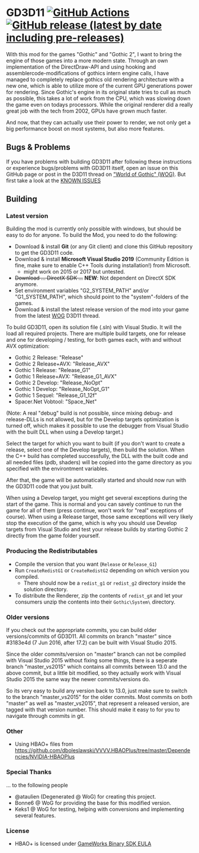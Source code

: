 # GD3D11 [![GitHub Actions](https://github.com/kirides/GD3D11/actions/workflows/build.yml/badge.svg)](https://github.com/Kirides/GD3D11/actions) [![GitHub release (latest by date including pre-releases)](https://img.shields.io/github/v/release/Kirides/GD3D11?include_prereleases)](https://github.com/Kirides/GD3D11/releases)

With this mod for the games "Gothic" and "Gothic 2", I want to bring the engine of those games into a more modern state. Through an own implementation of the DirectDraw-API and using hooking and assemblercode-modifications of gothics intern engine calls, I have managed to completely replace gothics old rendering architecture with a new one, which is able to utilize more of the current GPU generations power for rendering.
Since Gothic's engine in its original state tries to cull as much as possible, this takes a lot of work from the CPU, which was slowing down the game even on todays processors. While the original renderer did a really great job with the tech from 2002, GPUs have grown much faster.

And now, that they can actually use their power to render, we not only get a big performance boost on most systems, but also more features.

## Bugs & Problems

If you have problems with building GD3D11 after following these instructions or experience bugs/problems with GD3D11 itself, open an issue on this GitHub page or post in the D3D11 thread on ["World of Gothic" (WOG)](http://forum.worldofplayers.de/forum/forums/104-Editing).
But first take a look at the [KNOWN ISSUES](./known_issues.md)

## Building

### Latest version

Building the mod is currently only possible with windows, but should be easy to do for anyone. To build the Mod, you need to do the following:

- Download & install **Git** (or any Git client) and clone this GitHub repository to get the GD3D11 code.
- Download & install **Microsoft Visual Studio 2019** (Community Edition is fine, make sure to enable C++ Tools during installation!) from Microsoft.
	- might work on 2015 or 2017 but untested.
- ~~Download ... DirectX SDK ...~~ **NEW**: Not dependent on DirectX SDK anymore.
- Set environment variables "G2_SYSTEM_PATH" and/or "G1_SYSTEM_PATH", which should point to the "system"-folders of the games.
- Download & install the latest release version of the mod into your game from the latest [WOG](http://forum.worldofplayers.de/forum/forums/104-Editing) D3D11 thread.

To build GD3D11, open its solution file (.sln) with Visual Studio. It will the load all required projects. There are multiple build targets, one for release and one for developing / testing, for both games each, with and without AVX optimization:

* Gothic 2 Release: "Release"
* Gothic 2 Release+AVX: "Release_AVX"
* Gothic 1 Release: "Release_G1"
* Gothic 1 Release+AVX: "Release_G1_AVX"
* Gothic 2 Develop: "Release_NoOpt"
* Gothic 1 Develop: "Release_NoOpt_G1"
* Gothic 1 Sequel: "Release_G1_12f"
* Spacer.Net Vobtool: "Space_Net"

(Note: A real "debug" build is not possible, since mixing debug- and release-DLLs is not allowed, but for the Develop targets optimization is turned off, which makes it possible to use the debugger from Visual Studio with the built DLL when using a Develop target.)

Select the target for which you want to built (if you don't want to create a release, select one of the Develop targets), then build the solution. When the C++ build has completed successfully, the DLL with the built code and all needed files (pdb, shaders) will be copied into the game directory as you specified with the environtment variables.

After that, the game will be automatically started and should now run with the GD3D11 code that you just built.

When using a Develop target, you might get several exceptions during the start of the game. This is normal and you can savely continue to run the game for all of them (press continue, won't work for "real" exceptions of course).
When using a Release target, those same exceptions will very likely stop the execution of the game, which is why you should use Develop targets from Visual Studio and test your release builds by starting Gothic 2 directly from the game folder yourself.

### Producing the Redistributables
- Compile the version that you want (`Release` or `Release_G1`)
- Run `CreateRedistG1` or `CreateRedistG2` depending on which version you compiled.
	- There should now be a `redist_g1` or `redist_g2` directory inside the solution directory.
- To distribute the Renderer, zip the contents of `redist_gX` and let your consumers unzip the contents into their `Gothic\System\` directory.


### Older versions

If you check out the appropriate commits, you can build older versions/commits of GD3D11. All commits on branch "master" since #3183e4d (7 Jun 2016, after 17.2) can be built with Visual Studio 2015.

Since the older commits/version on "master" branch can not be compiled with Visual Studio 2015 without fixing some things, there is a seperate branch "master_vs2015" which contains all commits between 13.0 and the above commit, but a little bit modified, so they actually work with Visual Studio 2015 the same way the newer commits/versions do.

So its very easy to build any version back to 13.0, just make sure to switch to the branch "master_vs2015" for the older commits. Most commits on both "master" as well as "master_vs2015", that represent a released version, are tagged with that version number. This should make it easy to for you to navigate through commits in git.

### Other

- Using HBAO+ files from https://github.com/dboleslawski/VVVV.HBAOPlus/tree/master/Dependencies/NVIDIA-HBAOPlus

### Special Thanks

... to the following people

- @ataulien (Degenerated @ WoG) for creating this project.
- Bonne6 @ WoG for providing the base for this modified version.
- Keks1 @ WoG for testing, helping with conversions and implementing several features.

### License

- HBAO+ is licensed under [GameWorks Binary SDK EULA](https://developer.nvidia.com/gameworks-sdk-eula)

